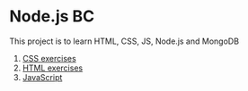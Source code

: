 # Node.js BC

This project is to learn HTML, CSS, JS, Node.js and MongoDB

1. [CSS  exercises](css)
2. [HTML  exercises](html)
3. [JavaScript](JS)

